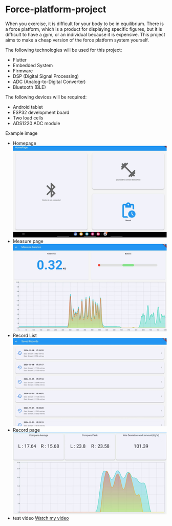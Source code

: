 # Force-platform-project

When you exercise, it is difficult for your body to be in equilibrium. There is a force platform, which is a product for displaying specific figures, but it is difficult to have a gym, or an individual because it is expensive. This project aims to make a cheap version of the force platform system yourself.

The following technologies will be used for this project:

- Flutter
- Embedded System
- Firmware
- DSP (Digital Signal Processing)
- ADC (Analog-to-Digital Converter)
- Bluetooth (BLE)

The following devices will be required:

- Android tablet
- ESP32 development board
- Two load cells
- ADS1220 ADC module

Example image
- Homepage
![home page](https://github.com/edward5419/force_platform/raw/main/readme_data/home_page.jpg)
- Measure page
![measure page](https://github.com/edward5419/force_platform/raw/main/readme_data/measure_page.jpg)
- Record List
![record list](https://github.com/edward5419/force_platform/raw/main/readme_data/record_list.jpg)
- Record page
![record page](https://github.com/edward5419/force_platform/raw/main/readme_data/record_page.jpg)
- test video
[Watch my video](https://github.com/user-attachments/assets/326ac204-ed80-4e1a-bb2f-346e7d0efa92.gif)


